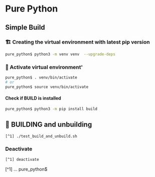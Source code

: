 Pure Python
===========

Simple Build
----------
### 🏗️ Creating the virtual environment with latest pip version
```bash
pure_python$ python3 -m venv venv  --upgrade-deps
```

### 🚀 Activate virtual environment'
```bash
pure_python$ . venv/bin/activate
# or
pure_python$ source venv/bin/activate
```

#### Check if BUILD is installed
```bash
pure_python$ python3 -m pip install build
```

## 🚀 BUILDING and unbuilding
```bash
[^1] ./test_build_and_unbuild.sh 
```

### Deactivate
```bash
[^1] deactivate
```

[^1] ... pure_python$ 

